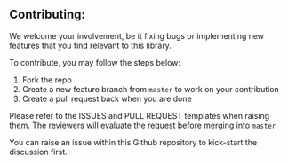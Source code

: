 ## Contributing:
We welcome your involvement, be it fixing bugs or implementing new features that you find relevant to this library.

To contribute, you may follow the steps below:
1. Fork the repo
2. Create a new feature branch from `master` to work on your contribution
3. Create a pull request back when you are done

Please refer to the ISSUES and PULL REQUEST templates when raising them. The reviewers will evaluate the request before merging into `master`

You can raise an issue within this Github repository to kick-start the discussion first.